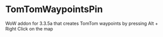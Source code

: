 # TomTomWaypointsPin
WoW addon for 3.3.5a that creates TomTom waypoints by pressing Alt + Right Click on the map
